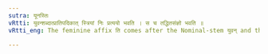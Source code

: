 ```yaml
---
sutra: यूनस्तिः
vRtti: युवन्शब्दात्प्रातिपदिकात् स्त्रियां निः प्रत्ययो भवति । स च तद्धितसंज्ञो भवति ॥
vRtti_eng: The feminine affix ति comes after the Nominal-stem युवन् and this affix gets the name of _Taddhita_.

---
```

